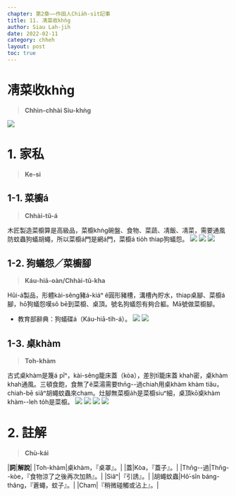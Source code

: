 ```yaml
---
chapter: 第2章——作田人Chia̍h-si̍t記事
title: 11. 凊菜收khǹg
author: Siau Lah-jih
date: 2022-02-11
category: chheh
layout: post
toc: true
---
```


# 凊菜收khǹg
> **Chhìn-chhài Siu-khǹg**

![](../too5/10/10-2-9.食飯桌.jpg)
# 1. 家私
>**Ke-si**

## 1-1. 菜櫥á
>**Chhài-tû-á**

木匠製造菜櫥算是高級品，菜櫥khǹg碗盤、食物、菜蔬、凊飯、凊菜，需要通風防蚊蟲狗蟻胡蠅，所以菜櫥á門是網á門，菜櫥á tio̍h thiap狗蟻怨。
![](../too5/10/10-2-1.菜櫥仔.jpg)
![](../too5/10/10-2-2.菜櫥仔.jpg)
![](../too5/10/10-2-4.菜櫥.jpg)

## 1-2. 狗蟻怨／菜櫥腳
>**Káu-hiā-oàn/Chhài-tû-kha**
  
Hûi-á製品，形體kài-sêng豬á-kiáⁿ ê圓形豬槽，溝槽內貯水，thiap桌腳、菜櫥á腳，hō͘狗蟻怨嘆sô bē到菜櫥、桌頂。號名狗蟻怨有夠合軀。Mā號做菜櫥腳。

- 教育部辭典：狗蟻碟á（Káu-hiā-ti̍h-á）。
![](../too5/10/10-2-5.狗蟻怨.jpg)
![](../too5/10/10-2-6.狗蟻怨.jpg)

## 1-3. 桌khàm
>**Toh-khàm**
  
古式桌khàm是篾á pīⁿ，kài-sêng籠床蓋（kòa），差別tī籠床蓋 khah密，桌khàm khah通風。三頓食飽，食無了ê菜湯需要thn̄g--過chiah用桌khàm khàm tiâu，chiah-bē siâⁿ胡蠅蚊蟲來cham。灶腳無菜櫥a̍h是菜櫥siuⁿ細，桌頂kō͘桌khàm khàm--leh to̍h是菜櫥。
![](../too5/10/10-2-7.食飯桌李.jpg)
![](../too5/10/10-2-8.桌崁.jpg)
![](../too5/10/10-2-10.桌崁陳正雄.jpg)
![](../too5/10/10-2-11.桌崁.jpg)



# 2. 註解
> **Chù-kái**

|**詞**|**解說**|
|Toh-khàm|桌khàm，『桌罩』。|
|蓋|Kòa，『蓋子』。|
|Thn̄g--過|Thn̄g--kòe，『食物涼了之後再次加熱』。|
|Siâⁿ|『引誘』。|
|胡蠅蚊蟲|Hô͘-sîn báng-thâng，『蒼蠅，蚊子』。|
|Cham|『稍微碰觸或沾上』。|
